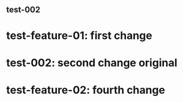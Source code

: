## test-002
# test-feature-01: first change
# test-002: second change original
# test-feature-02: fourth change

